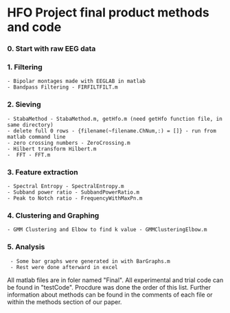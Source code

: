 # HFO Project final product methods and code

### 0. Start with raw EEG data

### 1. Filtering
    - Bipolar montages made with EEGLAB in matlab
    - Bandpass Filtering - FIRFILTFILT.m

### 2. Sieving
    - StabaMethod - StabaMethod.m, getHfo.m (need getHfo function file, in same directory)
    - delete full 0 rows - {filename(~filename.ChNum,:) = []} - run from matlab command line
    - zero crossing numbers - ZeroCrossing.m
    - Hilbert transform Hilbert.m
    -  FFT - FFT.m

### 3. Feature extraction
    - Spectral Entropy - SpectralEntropy.m
    - Subband power ratio - SubbandPowerRatio.m
    - Peak to Notch ratio - FrequencyWithMaxPn.m

### 4. Clustering and Graphing
    - GMM Clustering and Elbow to find k value - GMMClusteringElbow.m

### 5. Analysis
     - Some bar graphs were generated in with BarGraphs.m
     - Rest were done afterward in excel

All matlab files are in foler named "Final".
All experimental and trial code can be found in "testCode".
Procdure was done the order of this list. Further information about methods can be found in the comments of each file or within the methods section of our paper.

